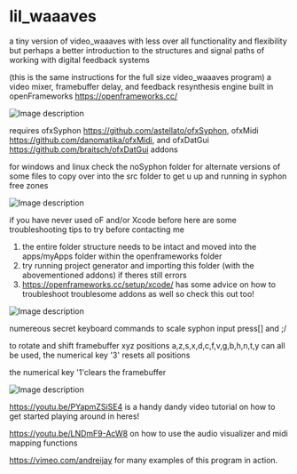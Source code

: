# lil_waaaves
a tiny version of video_waaaves with less over all functionality and flexibility but perhaps a better introduction to the structures and signal paths of working with digital feedback systems


(this is the same instructions for the full size video_waaaves program)
a video mixer, framebuffer delay, and feedback resynthesis engine built in openFrameworks https://openframeworks.cc/

![Image description](https://github.com/ex-zee-ex/VIDEO_WAAAVES_1_5/blob/master/hypercuuube.png)

requires ofxSyphon https://github.com/astellato/ofxSyphon, 
ofxMidi https://github.com/danomatika/ofxMidi, 
and ofxDatGui https://github.com/braitsch/ofxDatGui addons

for windows and linux check the noSyphon folder for alternate versions of some files to copy over into the src folder to get u up and running in syphon free zones

![Image description](https://github.com/ex-zee-ex/VIDEO_WAAAVES_1_5/blob/master/swirl.png)

if you have never used oF and/or Xcode before here are some troubleshooting tips to try before contacting me
1. the entire folder structure needs to be intact and moved into the apps/myApps folder within the openframeworks folder
2. try running project generator and importing this folder (with the abovementioned addons) if theres still errors
3. https://openframeworks.cc/setup/xcode/ has some advice on how to troubleshoot troublesome addons as well so check this out too!

![Image description](https://github.com/ex-zee-ex/VIDEO_WAAAVES_1_5/blob/master/vlcsnap-2019-08-10-22h55m38s489.png)

numereous secret keyboard commands
to scale syphon input press[] and ;/

to rotate and shift framebuffer xyz positions a,z,s,x,d,c,f,v,g,b,h,n,t,y can all be used, the numerical key '3' resets all positions

the numerical key '1'clears the framebuffer

![Image description](https://github.com/ex-zee-ex/VIDEO_WAAAVES_1_5/blob/master/vlcsnap-2019-08-10-22h57m07s147.png)



https://youtu.be/PYapmZSiSE4 is a handy dandy video tutorial on how to get started playing around in heres!

https://youtu.be/LNDmF9-AcW8 on how to use the audio visualizer and midi mapping functions

https://vimeo.com/andreijay for many examples of this program in action.  
